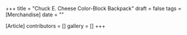 +++
title = "Chuck E. Cheese Color-Block Backpack"
draft = false
tags = [Merchandise]
date = ""

[Article]
contributors = []
gallery = []
+++